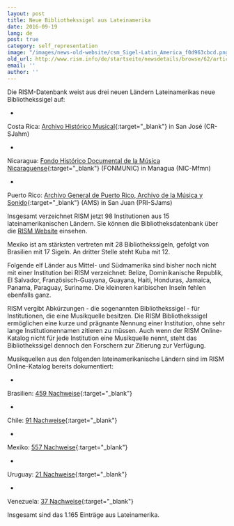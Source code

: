 ```yaml
---
layout: post
title: Neue Bibliothekssigel aus Lateinamerika
date: 2016-09-19
lang: de
post: true
category: self_representation
image: "/images/news-old-website/csm_Sigel-Latin_America_f0d963cbcd.png"
old_url: http://www.rism.info/de/startseite/newsdetails/browse/62/article/64/new-library-sigla-in-latin-america.html
email: ''
author: ''
---
```



Die RISM-Datenbank weist aus drei neuen Ländern Lateinamerikas neue Bibliothekssigel auf:

-

Costa Rica: [Archivo Histórico Musical](http://archivomusical.ucr.ac.cr/){:target="_blank"} in San José (CR-SJahm)


-

Nicaragua: [Fondo Histórico Documental de la Música Nicaraguense](http://ihnca.edu.ni/){:target="_blank"} (FONMUNIC) in Managua (NIC-Mfmn)


-

Puerto Rico: [Archivo General de Puerto Rico, Archivo de la Música y Sonido](http://www.icp.gobierno.pr/programas/archivo-general-de-puerto-rico){:target="_blank"} (AMS) in San Juan (PRI-SJams)



Insgesamt verzeichnet RISM jetzt 98 Institutionen aus 15 lateinamerikanischen Ländern. Sie können die Bibliotheksdatenbank über die [RISM Website](/de/community/entwicklung/rism-bibliothekssigel.html) einsehen.

Mexiko ist am stärksten vertreten mit 28 Bibliothekssigeln, gefolgt von Brasilien mit 17 Sigeln. An dritter Stelle steht Kuba mit 12.

Folgende elf Länder aus Mittel- und Südmamerika sind bisher noch nicht mit einer Institution bei RISM verzeichnet: Belize, Dominikanische Republik, El Salvador, Französisch-Guayana, Guayana, Haiti, Honduras, Jamaica, Panama, Paraguay, Suriname. Die kleineren karibischen Inseln fehlen ebenfalls ganz.



RISM vergibt Abkürzungen - die sogenannten Bibliothekssigel - für Institutionen, die eine Musikquelle besitzen. Die RISM Bibliothekssigel ermöglichen eine kurze und prägnante Nennung einer Institution, ohne sehr lange Institutionennamen zitieren zu müssen. Auch wenn der RISM Online-Katalog nicht für jede Institution eine Musikquelle nennt, steht das Bibliothekssigel dennoch den Forschern zur Zitierung zur Verfügung.

Musikquellen aus den folgenden lateinamerikanische Ländern sind im RISM Online-Katalog bereits dokumentiert:

-

Brasilien: [459 Nachweise](https://opac.rism.info/search?View=rism&siglum=BR-*){:target="_blank"}


-

Chile: [91 Nachweise](https://opac.rism.info/search?View=rism&siglum=RCH-*){:target="_blank"}


-

Mexiko: [557 Nachweise](https://opac.rism.info/search?View=rism&siglum=MEX-*){:target="_blank"}


-

Uruguay: [21 Nachweise](https://opac.rism.info/search?View=rism&siglum=ROU-*){:target="_blank"}


-

Venezuela: [37 Nachweise](https://opac.rism.info/search?View=rism&siglum=VE-*){:target="_blank"}



Insgesamt sind das 1.165 Einträge aus Lateinamerika.



